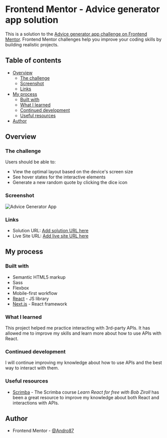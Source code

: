 # Frontend Mentor - Advice generator app solution

This is a solution to the [Advice generator app challenge on Frontend Mentor](https://www.frontendmentor.io/challenges/advice-generator-app-QdUG-13db). Frontend Mentor challenges help you improve your coding skills by building realistic projects.

## Table of contents

-   [Overview](#overview)
    -   [The challenge](#the-challenge)
    -   [Screenshot](#screenshot)
    -   [Links](#links)
-   [My process](#my-process)
    -   [Built with](#built-with)
    -   [What I learned](#what-i-learned)
    -   [Continued development](#continued-development)
    -   [Useful resources](#useful-resources)
-   [Author](#author)

## Overview

### The challenge

Users should be able to:

-   View the optimal layout based on the device's screen size
-   See hover states for the interactive elements
-   Generate a new random quote by clicking the dice icon

### Screenshot

![Advice Generator App](./images/screenshot.png)

### Links

-   Solution URL: [Add solution URL here](https://your-solution-url.com)
-   Live Site URL: [Add live site URL here](https://your-live-site-url.com)

## My process

### Built with

-   Semantic HTML5 markup
-   Sass
-   Flexbox
-   Mobile-first workflow
-   [React](https://reactjs.org/) - JS library
-   [Next.js](https://nextjs.org/) - React framework

### What I learned

This project helped me practice interacting with 3rd-party APIs.
It has allowed me to improve my skills and learn more about how to use APIs with React.

### Continued development

I will continue improving my knowledge about how to use APIs and the best way to interact with them.

### Useful resources

-   [Scrimba](https://www.example.com) - The Scrimba course _Learn React for free with Bob Ziroll_ has been a great resource to improve my knowledge about both React and interactions with APIs.

## Author

-   Frontend Mentor - [@Andro87](https://www.frontendmentor.io/profile/Andro87)
